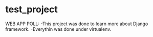 test_project
============
WEB APP POLL:
  -This project was done to learn more about Django framework.
  -Everythin was done under virtualenv.
  
